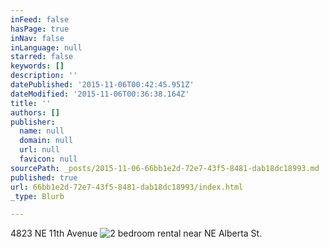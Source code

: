 ```yaml
---
inFeed: false
hasPage: true
inNav: false
inLanguage: null
starred: false
keywords: []
description: ''
datePublished: '2015-11-06T00:42:45.951Z'
dateModified: '2015-11-06T00:36:38.164Z'
title: ''
authors: []
publisher:
  name: null
  domain: null
  url: null
  favicon: null
sourcePath: _posts/2015-11-06-66bb1e2d-72e7-43f5-8481-dab18dc18993.md
published: true
url: 66bb1e2d-72e7-43f5-8481-dab18dc18993/index.html
_type: Blurb

---
```

4823 NE 11th Avenue
![2 bedroom rental near NE Alberta St.](https://the-grid-user-content.s3-us-west-2.amazonaws.com/762ee9ea-50fe-4e03-bdee-1a4f7b6290a3.jpg)